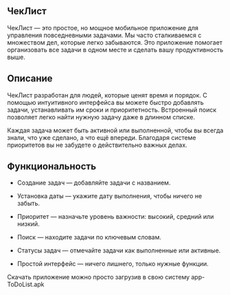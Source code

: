 ## ЧекЛист

ЧекЛист — это простое, но мощное мобильное приложение для управления повседневными задачами. Мы часто сталкиваемся с множеством дел, которые легко забываются. Это приложение помогает организовать все задачи в одном месте и сделать вашу продуктивность выше.

## Описание

ЧекЛист разработан для людей, которые ценят время и порядок. С помощью интуитивного интерфейса вы можете быстро добавлять задачи, устанавливать им сроки и приоритетность. Встроенный поиск позволяет легко найти нужную задачу даже в длинном списке.

Каждая задача может быть активной или выполненной, чтобы вы всегда знали, что уже сделано, а что ещё впереди. Благодаря системе приоритетов вы не забудете о действительно важных делах.

## Функциональность

- Создание задач — добавляйте задачи с названием.

- Установка даты — укажите дату выполнения, чтобы ничего не забыть.

- Приоритет — назначьте уровень важности: высокий, средний или низкий.

- Поиск — находите задачи по ключевым словам.

- Статусы задач — отмечайте задачи как выполненные или активные.

- Простой интерфейс — ничего лишнего, только нужные функции.

Скачать приложение можно просто загрузив в свою систему app-ToDoList.apk

